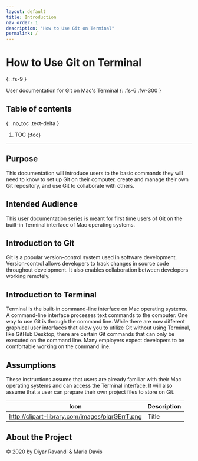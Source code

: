 ```yaml
---
layout: default
title: Introduction
nav_order: 1
description: "How to Use Git on Terminal"
permalink: /
---
```


# How to Use Git on Terminal
{: .fs-9 }

User documentation for Git on Mac's Terminal
{: .fs-6 .fw-300 }

## Table of contents
{: .no_toc .text-delta }

1. TOC
{:toc}

---

## Purpose

This documentation will introduce users to the basic commands they will need to know to set up Git on their computer, create and manage their own Git repository, and use Git to collaborate with others.

## Intended Audience

This user documentation series is meant for first time users of Git on the built-in Terminal interface of Mac operating systems.

## Introduction to Git

Git is a popular version-control system used in software development. Version-control allows  developers to track changes in source code throughout development. It also enables collaboration between developers working remotely. 

## Introduction to Terminal

Terminal is the built-in command-line interface on Mac operating systems. A command-line interface processes text commands to the computer. One way to use Git is through the command line. While there are now different graphical user interfaces that allow you to utilize Git without using Terminal, like GitHub Desktop, there are certain Git commands that can only be executed on the command line. Many employers expect developers to be comfortable working on the command line.

## Assumptions

These instructions assume that users are already familiar with their Mac operating systems and can access the Terminal interface. It will also assume that a user can prepare their own project files to store on Git.

| Icon      | Description |
| ----------- | ----------- |
|    http://clipart-library.com/images/piqrGErrT.png   | Title       |


## About the Project

&copy; 2020 by Diyar Ravandi & Maria Davis
